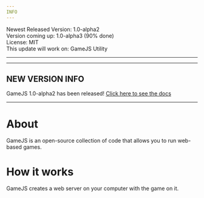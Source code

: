 ```yaml
---
INFO
---
```

Newest Released Version: 1.0-alpha2  
Version coming up: 1.0-alpha3 (90% done)  
License: MIT   
This update will work on: GameJS Utility

---
  
  
---
NEW VERSION INFO
---
GameJS 1.0-alpha2 has been released!
[Click here to see the docs](https://jackkillian.github.io/GameJS "Docs")

---
  
  

# About
GameJS is an open-source collection of code that allows you to run web-based games.

# How it works
GameJS creates a web server on your computer with the game on it.

